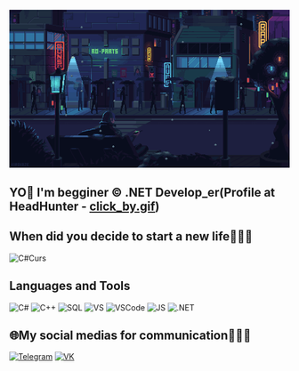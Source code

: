 
[![Header](https://github.com/RecToRWkaif/RecToRWkaif/blob/main/assets/242390524-0c7eb6ed-663b-4ce4-bfbd-18239a38ba1b.gif)](https://hh.ru/applicant/resumes/view?resume=d87d396eff0b6c16800039ed1f48347349356e&customDomain=1)

## YO👋 I'm begginer © .NET Develop_er(Profile at HeadHunter - [click_by.gif](https://balashikha.hh.ru/resume/d87d396eff0b6c16800039ed1f48347349356e)) 

## When did you decide to start a new life🧑🏻‍💻
![C#Curs](https://img.shields.io/badge/-CLICK_HERE-090909?style=for-the-badge&logo=youtube&logoColor=db002c)

## Languages and Tools 
![C#](https://img.shields.io/badge/-C_Sharp-090909?style=for-the-badge&logo=csharp&logoColor=9c3898)
![C++](https://img.shields.io/badge/-C++-090909?style=for-the-badge&logo=cplusplus&logoColor=3d8cc4)
![SQL](https://img.shields.io/badge/-MySQL-090909?style=for-the-badge&logo=MYSQL&logoColor=3d8cc436c3d9)
![VS](https://img.shields.io/badge/-Visual_Studio-090909?style=for-the-badge&logo=VisualStudio&logoColor=822e8f)
![VSCode](https://img.shields.io/badge/-Visual_Studio_Code-090909?style=for-the-badge&logo=VisualStudioCode&logoColor=2e7fe8)
![JS](https://img.shields.io/badge/-Java_Script-090909?style=for-the-badge&logo=javascript&logoColor=2eeff00)
![.NET](https://img.shields.io/badge/-.NET-090909?style=for-the-badge&logo=.NET&logoColor=)

## 🌐My social medias for communication👩🏻‍💻  
[![Telegram](https://img.shields.io/badge/-Telegram-090909?style=for-the-badge&logo=telegram&logoColor=)](https://t.me/moutains_sport)
[![VK](https://img.shields.io/badge/-VKONTAKTE-090909?style=for-the-badge&logo=vk&logoColor=31adf5)](https://vk.com/r3ctor) 
